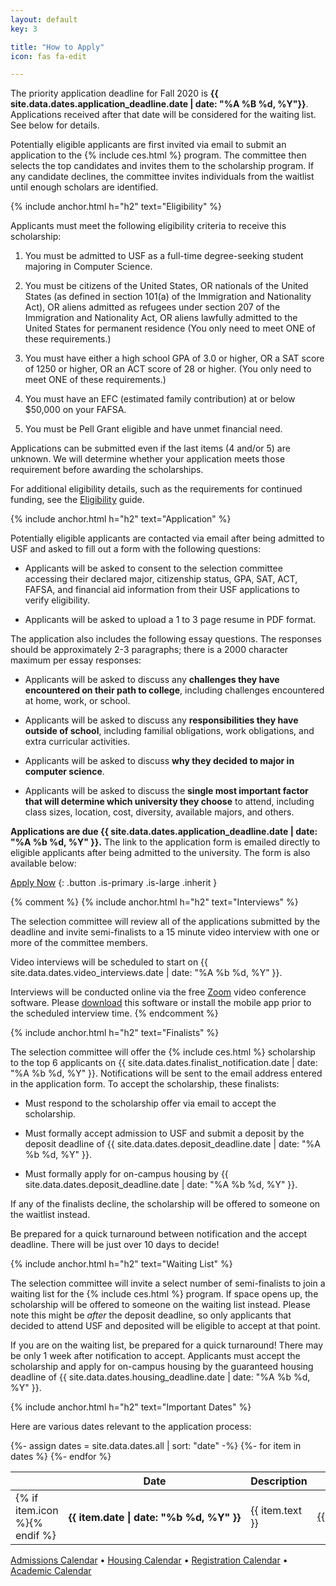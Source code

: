 ```yaml
---
layout: default
key: 3

title: "How to Apply"
icon: fas fa-edit

---
```


<article class="message is-danger">
  <div class="message-body">
    <i class="fad fa-calendar-exclamation"></i>
    The priority application deadline for Fall 2020 is <strong>{{ site.data.dates.application_deadline.date | date: "%A %B %d, %Y"}}</strong>. Applications received after that date will be considered for the waiting list. See below for details.
  </div>
</article>

Potentially eligible applicants are first invited via email to submit an application to the {% include ces.html %} program. The committee then selects the top candidates and invites them to the scholarship program. If any candidate declines, the committee invites individuals from the waitlist until enough scholars are identified.

{% include anchor.html h="h2" text="Eligibility" %}

Applicants must meet the following eligibility criteria to receive this scholarship:

  1. You must be admitted to USF as a full-time degree-seeking student majoring in Computer Science.

  2. You must be citizens of the United States, OR nationals of the United States (as defined in section 101(a) of the Immigration and Nationality Act), OR aliens admitted as refugees under section 207 of the Immigration and Nationality Act, OR aliens lawfully admitted to the United States for permanent residence (You only need to meet ONE of these requirements.)

  3. You must have either a high school GPA of 3.0 or higher, OR a SAT score of 1250 or higher, OR an ACT score of 28 or higher. (You only need to meet ONE of these requirements.)

  4. You must have an EFC (estimated family contribution) at or below $50,000 on your FAFSA.

  5. You must be Pell Grant eligible and have unmet financial need.

Applications can be submitted even if the last items (4 and/or 5) are unknown. We will determine whether your application meets those requirement before awarding the scholarships.

For additional eligibility details, such as the requirements for continued funding, see the [Eligibility](/scholarships/eligibility.html) guide.

{% include anchor.html h="h2" text="Application" %}

Potentially eligible applicants are contacted via email after being admitted to USF and asked to fill out a form with the following questions:

  - Applicants will be asked to consent to the selection committee accessing their declared major, citizenship status, GPA, SAT, ACT, FAFSA, and financial aid information from their USF applications to verify eligibility.

  - Applicants will be asked to upload a 1 to 3 page resume in PDF format.

The application also includes the following essay questions. The responses should be approximately 2-3 paragraphs; there is a 2000 character maximum per essay responses:

  - Applicants will be asked to discuss any **challenges they have encountered on their path to college**, including challenges encountered at home, work, or school.

  - Applicants will be asked to discuss any **responsibilities they have outside of school**, including familial obligations, work obligations, and extra curricular activities.

  - Applicants will be asked to discuss **why they decided to major in computer science**.

  - Applicants will be asked to discuss the **single most important factor that will determine which university they choose** to attend, including class sizes, location, cost, diversity, available majors, and others.

<strong class="has-text-danger">Applications are due {{ site.data.dates.application_deadline.date | date: "%A %b %d, %Y" }}.</strong> The link to the application form is emailed directly to eligible applicants after being admitted to the university. The form is also available below:

[<i class="fas fa-edit"></i> Apply Now](https://forms.gle/jUzsdq6SuBKuSD8f6)
{: .button .is-primary .is-large .inherit }

{% comment %}
{% include anchor.html h="h2" text="Interviews" %}

The selection committee will review all of the applications submitted by the deadline and invite semi-finalists to a 15 minute video interview with one or more of the committee members.

Video interviews will be scheduled to start on {{ site.data.dates.video_interviews.date | date: "%A %b %d, %Y" }}.

Interviews will be conducted online via the free <a href="https://zoom.us/">Zoom</a> video conference software. Please <a href="https://zoom.us/download">download</a> this software or install the mobile app prior to the scheduled interview time.
{% endcomment %}

{% include anchor.html h="h2" text="Finalists" %}

The selection committee will offer the {% include ces.html %} scholarship to the top 6 applicants on {{ site.data.dates.finalist_notification.date | date: "%A %b %d, %Y" }}. Notifications will be sent to the email address entered in the application form. To accept the scholarship, these finalists:

  - Must respond to the scholarship offer via email to accept the scholarship.

  - Must formally accept admission to USF and submit a deposit by the deposit deadline of {{ site.data.dates.deposit_deadline.date | date: "%A %b %d, %Y" }}.

  - Must formally apply for on-campus housing by {{ site.data.dates.deposit_deadline.date | date: "%A %b %d, %Y" }}.

If any of the finalists decline, the scholarship will be offered to someone on the waitlist instead.

<article class="message is-warning">
  <div class="message-body">
    <i class="fad fa-exclamation-triangle"></i>
    Be prepared for a quick turnaround between notification and the accept deadline. There will be just over 10 days to decide!
  </div>
</article>

{% include anchor.html h="h2" text="Waiting List" %}

The selection committee will invite a select number of semi-finalists to join a waiting list for the {% include ces.html %} program. If space opens up, the scholarship will be offered to someone on the waiting list instead. Please note this might be *after* the deposit deadline, so only applicants that decided to attend USF and deposited will be eligible to accept at that point.

If you are on the waiting list, be prepared for a quick turnaround! There may be only 1 week after notification to accept. Applicants must accept the scholarship and apply for on-campus housing by the guaranteed housing deadline of {{ site.data.dates.housing_deadline.date | date: "%A %b %d, %Y" }}.

{% include anchor.html h="h2" text="Important Dates" %}

Here are various dates relevant to the application process:

<table class="table is-hover">
<thead>
  <tr>
    <th></th>
    <th class="has-text-centered">Date</th>
    <th>Description</th>
    <th>Calendar</th>
  </tr>
</thead>

<tbody>
  {%- assign dates = site.data.dates.all | sort: "date" -%}
  {%- for item in dates %}
  <tr>
    <td>{% if item.icon %}<i class="{{ item.icon }} {{ item.type }}"></i>{% endif %}</td>
    <th class="has-text-right" nowrap>{{ item.date | date: "%b %d, %Y" }}</th>
    <td>{{ item.text }}</td>
    <td nowrap><a href="{{ item.link }}">{{ item.info }}</a></td>
  </tr>
  {%- endfor %}
</tbody>
</table>

<div class="has-text-centered is-size-7">
  <a href="https://www.usfca.edu/admission/undergraduate/dates-and-deadlines">Admissions Calendar</a>
  &bullet;
  <a href="https://myusf.usfca.edu/housing/important-dates">Housing Calendar</a>
  &bullet;
  <a href="https://myusf.usfca.edu/registration/registration-calendar">Registration Calendar</a>
  &bullet;
  <a href="https://myusf.usfca.edu/registration/academic-calendar">Academic Calendar</a>
</div>
